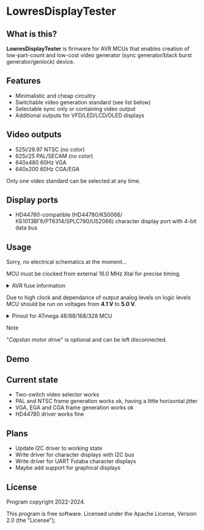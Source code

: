 # LowresDisplayTester

## What is this?

**LowresDisplayTester** is firmware for AVR MCUs that enables creation of low-part-count and low-cost video generator (sync generator/black burst generator/genlock) device.

## Features

- Minimalistic and cheap circuitry
- Switchable video generation standard (see list below)
- Selectable sync only or containing video output
- Additional outputs for VFD/LED/LCD/OLED displays

## Video outputs

- 525i/29.97 NTSC (no color)
- 625i/25 PAL/SECAM (no color)
- 640x480 60Hz VGA
- 640x200 60Hz CGA/EGA

Only one video standard can be selected at any time.

## Display ports
- HD44780-compatible (HD44780/KS0066/КБ1013ВГ6/PT6314/SPLC780/US2066) character display port with 4-bit data bus

## Usage

Sorry, no electrical schematics at the moment...

MCU must be clocked from external 16.0 MHz Xtal for precise timing.

<details>
<summary>AVR fuse information</summary>

Fuses for **ATmega328P** with *16 MHz Xtal*:
- **SUT0** = 0
- **CKSEL3** = 0
- **SPIEN** = 0
- **EESAVE** = 0
- **BODLEVEL1** = 0
- **BODLEVEL0** = 0
- all other at "1"

In hex form:
- low byte: **0xE7**
- high byte: **0xD7**
- extended byte: **0xFC**
</details>

Due to high clock and dependance of output analog levels on logic levels MCU should be run on voltages from **4.1 V** to **5.0 V**.

<details>
<summary>Pinout for ATmega 48/88/168/328 MCU</summary>

Power supply:
- **pin 7** *(VCC)*: +5 V supply
- **pin 20** *(AVCC)*: +5 V supply
- **pin 8** *(GND)*: 0 V (common)
- **pin 22** *(GND)*: 0 V (common)

Clock input:
- **pin 9** *(PB6)*: 16.0 MHz Xtal
- **pin 10** *(PB7)*: 16.0 MHz Xtal

User input:
- **pin 14** *(PB0)*: (input) ***video select*** switch, bit 0
- **pin 18** *(PB4)*: (input) ***video select*** switch, bit 1

Video output:
- **pin 15** *(PB1)*: (output) composite/horizontal ***sync output***
- **pin 4** *(PD2)*: (input) sync input (loopback from *pin 15*) for additional timing
- **pin 12** *(PD6)*: (output) line ***active part*** signal output
- **pin 16** *(PB2)*: (output) ***vertical sync*** output
- **pin 19** *(PB5)*: (output) ***bar pattern*** output

HD44780-compatible character display parallel port:
- **pin 5** *(PD3)*: (output) ***HD44780 E*** (operation enable)
- **pin 11** *(PD5)*: (output) ***HD44780 R/W*** (read/write select)
- **pin 13** *(PD7)*: (output) ***HD44780 RS*** (command/data select)
- **pin 23** *(PC0)*: (input/output) ***HD44780 D4*** (data bit 4)
- **pin 24** *(PC1)*: (input/output) ***HD44780 D5*** (data bit 5)
- **pin 25** *(PC2)*: (input/output) ***HD44780 D6*** (data bit 6)
- **pin 26** *(PC3)*: (input/output) ***HD44780 D7*** (data bit 7)

I2C displays serial port:
- **pin 27** *(PC4)*: (input/output) ***I2C data***
- **pin 28** *(PC5)*: (output) ***I2C clock***

UART displays serial port:
- **pin 2** *(PD0)*: (input) ***UART data RX*** from display
- **pin 3** *(PD1)*: (output) ***UART data TX*** to display

</details>

> [!NOTE]
> "*Capstan motor drive*" is optional and can be left disconnected.

## Demo


## Current state
- Two-switch video selector works
- PAL and NTSC frame generation works ok, having a little horizontal jitter
- VGA, EGA and CGA frame generation works ok
- HD44780 driver works fine

## Plans
- Update I2C driver to working state
- Write driver for character displays with I2C bus
- Write driver for UART Futaba character displays
- Maybe add support for graphical displays

## License
Program copyright 2022-2024.

This program is free software.
Licensed under the Apache License, Version 2.0 (the "License");